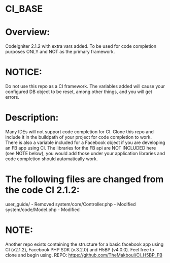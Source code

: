 CI_BASE
=======

Overview:
=========
CodeIgniter 2.1.2 with extra vars added. To be used for code completion purposes ONLY and NOT as the primary framework.

NOTICE: 
=======
Do not use this repo as a CI framework. The variables added will cause your configured DB object to be reset, among other things, and you will get errors.

Description:
============
Many IDEs will not support code completion for CI. Clone this repo and include it in the buildpath of your project for code completion to work.
There is also a variable included for a Facebook object if you are developing an FB app using CI. The libraries for the FB api are NOT INCLUDED here (see NOTE below), you would add those under your application libraries and code completion should automatically work.

The following files are changed from the code CI 2.1.2:
=======================================================
user_guide/ - Removed
system/core/Controller.php - Modified
system/code/Model.php - Modified

NOTE: 
=====
Another repo exists containing the structure for a basic facebook app using CI (v2.1.2), Facebook PHP SDK (v.3.2.0) and H5BP (v4.0.0). Feel free to clone and begin using.
REPO: https://github.com/TheMakboul/CI_H5BP_FB  
